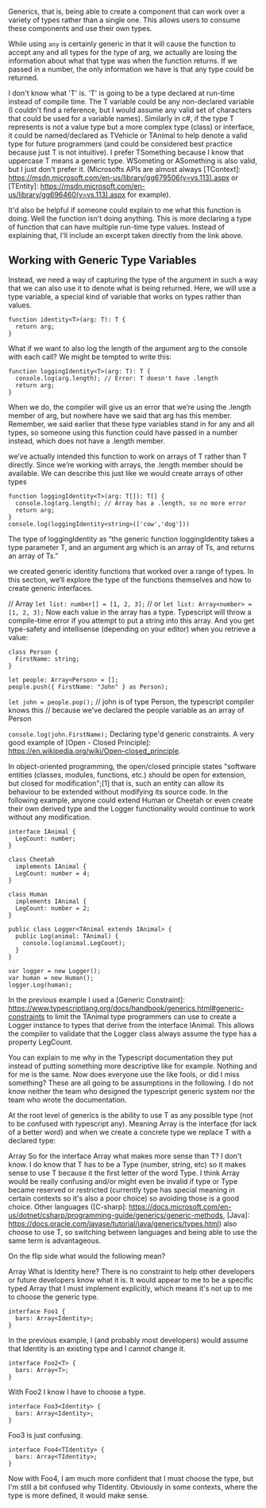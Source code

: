 Generics, that is, being able to create a component that can work over a variety of types rather than a single one. This allows users to consume these components and use their own types.

While using `any` is certainly generic in that it will cause the function to accept any and all types for the type of arg, we actually are losing the information about what that type was when the function returns. If we passed in a number, the only information we have is that any type could be returned.

I don't know what 'T' is.
'T' is going to be a type declared at run-time instead of compile time. The T variable could be any non-declared variable (I couldn't find a reference, but I would assume any valid set of characters that could be used for a variable names). Similarly in c#, if the type T represents is not a value type but a more complex type (class) or interface, it could be named/declared as TVehicle or TAnimal to help denote a valid type for future programmers (and could be considered best practice because just T is not intuitive). I prefer TSomething because I know that uppercase T means a generic type.  WSometing or ASomething is also valid, but I just don't prefer it. (Microsofts APIs are almost always [TContext]: https://msdn.microsoft.com/en-us/library/gg679506(v=vs.113).aspx or [TEntity]: https://msdn.microsoft.com/en-us/library/gg696460(v=vs.113).aspx for example).

It'd also be helpful if someone could explain to me what this function is doing.
Well the function isn't doing anything. This is more declaring a type of function that can have multiple run-time type values. Instead of explaining that, I'll include an excerpt taken directly from the link above.

## Working with Generic Type Variables

Instead, we need a way of capturing the type of the argument in such a way that we can also use it to denote what is being returned. Here, we will use a type variable, a special kind of variable that works on types rather than values.

```
function identity<T>(arg: T): T {
  return arg;
}
```

What if we want to also log the length of the argument arg to the console with each call? We might be tempted to write this:

```
function loggingIdentity<T>(arg: T): T {
  console.log(arg.length); // Error: T doesn't have .length
  return arg;
}
```

When we do, the compiler will give us an error that we’re using the .length member of arg, but nowhere have we said that arg has this member. Remember, we said earlier that these type variables stand in for any and all types, so someone using this function could have passed in a number instead, which does not have a .length member.

we’ve actually intended this function to work on arrays of T rather than T directly. Since we’re working with arrays, the .length member should be available. We can describe this just like we would create arrays of other types

```
function loggingIdentity<T>(arg: T[]): T[] {
  console.log(arg.length); // Array has a .length, so no more error
  return arg;
}
console.log(loggingIdentity<string>(['cow','dog']))
```

The type of loggingIdentity as “the generic function loggingIdentity takes a type parameter T, and an argument arg which is an array of Ts, and returns an array of Ts.”

we created generic identity functions that worked over a range of types. In this section, we’ll explore the type of the functions themselves and how to create generic interfaces.

 // Array<T>
`let list: number[] = [1, 2, 3];`
 // or 
 `let list: Array<number> = [1, 2, 3];`
Now each value in the array has a type. Typescript will throw a compile-time error if you attempt to put a string into this array. And you get type-safety and intellisense (depending on your editor) when you retrieve a value:
```
class Person {
  FirstName: string;
}

let people: Array<Person> = [];
people.push({ FirstName: "John" } as Person);
```
`let john = people.pop();`
// john is of type Person, the typescript compiler knows this
// because we've declared the people variable as an array of Person

`console.log(john.FirstName);`
Declaring type'd generic constraints. A very good example of [Open - Closed Principle]: https://en.wikipedia.org/wiki/Open–closed_principle.

In object-oriented programming, the open/closed principle states "software entities (classes, modules, functions, etc.) should be open for extension, but closed for modification";[1] that is, such an entity can allow its behaviour to be extended without modifying its source code.
In the following example, anyone could extend Human or Cheetah or even create their own derived type and the Logger functionality would continue to work without any modification.
```
interface IAnimal {
  LegCount: number;
}

class Cheetah 
  implements IAnimal {
  LegCount: number = 4;
}

class Human
  implements IAnimal {
  LegCount: number = 2;
}

public class Logger<TAnimal extends IAnimal> {
  public Log(animal: TAnimal) {
    console.log(animal.LegCount);
  }
}

var logger = new Logger();
var human = new Human();
logger.Log(human);
```      
[Working Example]: https://codepen.io/erikphilips/pen/LJYQda?editors=0022

In the previous example I used a [Generic Constraint]: https://www.typescriptlang.org/docs/handbook/generics.html#generic-constraints to limit the TAnimal type programmers can use to create a Logger instance to types that derive from the interface IAnimal. This allows the compiler to validate that the Logger class always assume the type has a property LegCount.

You can explain to me why in the Typescript documentation they put <T> instead of putting something more descriptive like <Identity> for example. Nothing and <T> for me is the same. Now does everyone use the <T> like fools, or did I miss something?
These are all going to be assumptions in the following. I do not know neither the team who designed the typescript generic system nor the team who wrote the documentation.

At the root level of generics is the ability to use T as any possible type (not to be confused with typescript any). Meaning Array<T> is the interface (for lack of a better word) and when we create a concrete type we replace T with a declared type:

Array<number>
So for the interface Array<T> what makes more sense than T? I don't know. I do know that T has to be a Type (number, string, etc) so it makes sense to use T because it the first letter of the word Type. I think Array<Type> would be really confusing and/or might even be invalid if type or Type became reserved or restricted (currently type has special meaning in certain contexts so it's also a poor choice) so avoiding those is a good choice. Other languages ([C-sharp]: https://docs.microsoft.com/en-us/dotnet/csharp/programming-guide/generics/generic-methods, [Java]: https://docs.oracle.com/javase/tutorial/java/generics/types.html) also choose to use T, so switching between languages and being able to use the same term is advantageous.

On the flip side what would the following mean?

Array<Identity>
What is Identity here? There is no constraint to help other developers or future developers know what it is. It would appear to me to be a specific typed Array that I must implement explicitly, which means it's not up to me to choose the generic type.
```
interface Foo1 {
  bars: Array<Identity>;
}
```
In the previous example, I (and probably most developers) would assume that Identity is an existing type and I cannot change it.
```
interface Foo2<T> {
  bars: Array<T>;
}
```
With Foo2 I know I have to choose a type.
```
interface Foo3<Identity> {
  bars: Array<Identity>;
}
```
Foo3 is just confusing.
```
interface Foo4<TIdentity> {
  bars: Array<TIdentity>;
}
```
Now with Foo4, I am much more confident that I must choose the type, but I'm still a bit confused why TIdentity. Obviously in some contexts, where the type is more defined, it would make sense.

